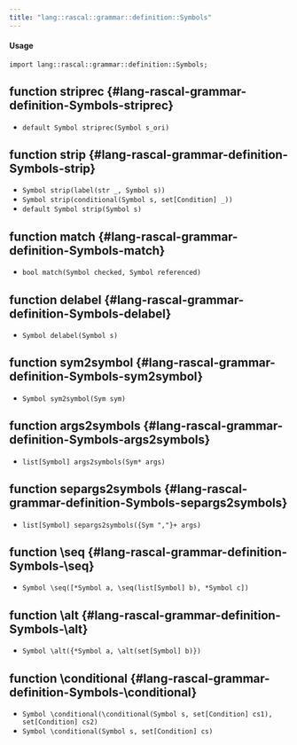 ```yaml
---
title: "lang::rascal::grammar::definition::Symbols"
---
```


#### Usage

`import lang::rascal::grammar::definition::Symbols;`


## function striprec {#lang-rascal-grammar-definition-Symbols-striprec}

* ``default Symbol striprec(Symbol s_ori)``

## function strip {#lang-rascal-grammar-definition-Symbols-strip}

* ``Symbol strip(label(str _, Symbol s))``
* ``Symbol strip(conditional(Symbol s, set[Condition] _))``
* ``default Symbol strip(Symbol s)``

## function match {#lang-rascal-grammar-definition-Symbols-match}

* ``bool match(Symbol checked, Symbol referenced)``

## function delabel {#lang-rascal-grammar-definition-Symbols-delabel}

* ``Symbol delabel(Symbol s)``

## function sym2symbol {#lang-rascal-grammar-definition-Symbols-sym2symbol}

* ``Symbol sym2symbol(Sym sym)``

## function args2symbols {#lang-rascal-grammar-definition-Symbols-args2symbols}

* ``list[Symbol] args2symbols(Sym* args)``

## function separgs2symbols {#lang-rascal-grammar-definition-Symbols-separgs2symbols}

* ``list[Symbol] separgs2symbols({Sym ","}+ args)``

## function \seq {#lang-rascal-grammar-definition-Symbols-\seq}

* ``Symbol \seq([*Symbol a, \seq(list[Symbol] b), *Symbol c])``

## function \alt {#lang-rascal-grammar-definition-Symbols-\alt}

* ``Symbol \alt({*Symbol a, \alt(set[Symbol] b)})``

## function \conditional {#lang-rascal-grammar-definition-Symbols-\conditional}

* ``Symbol \conditional(\conditional(Symbol s, set[Condition] cs1), set[Condition] cs2)``
* ``Symbol \conditional(Symbol s, set[Condition] cs)``

